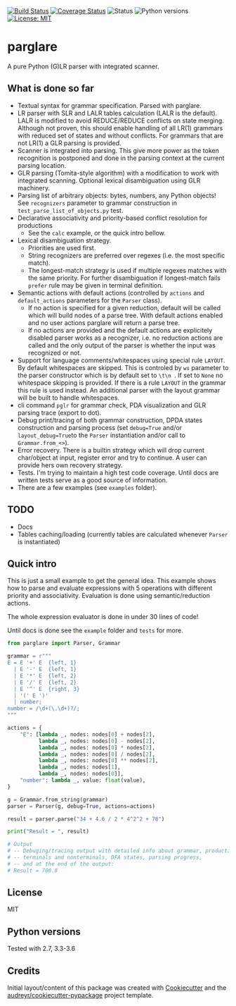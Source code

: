 [![Build Status](https://travis-ci.org/igordejanovic/parglare.svg?branch=master)](https://travis-ci.org/igordejanovic/parglare)
[![Coverage Status](https://coveralls.io/repos/github/igordejanovic/parglare/badge.svg?branch=master)](https://coveralls.io/github/igordejanovic/parglare?branch=master)
![Status](https://img.shields.io/pypi/status/parglare.svg)
![Python versions](https://img.shields.io/pypi/pyversions/parglare.svg)
[![License: MIT](https://img.shields.io/badge/License-MIT-yellow.svg)](https://opensource.org/licenses/MIT)

# parglare

A pure Python (G)LR parser with integrated scanner.


## What is done so far

- Textual syntax for grammar specification. Parsed with parglare.
- LR parser with SLR and LALR tables calculation (LALR is the default). LALR is
  modified to avoid REDUCE/REDUCE conflicts on state merging. Although not
  proven, this should enable handling of all LR(1) grammars with reduced set of
  states and without conflicts. For grammars that are not LR(1) a GLR parsing is
  provided.
- Scanner is integrated into parsing. This give more power as the token
  recognition is postponed and done in the parsing context at the current
  parsing location.
- GLR parsing (Tomita-style algorithm) with a modification to work with
  integrated scanning. Optional lexical disambiguation using GLR machinery.
- Parsing list of arbitrary objects: bytes, numbers, any Python objects!
  See `recognizers` parameter to grammar construction in
  `test_parse_list_of_objects.py` test.
- Declarative associativity and priority-based conflict resolution for productions
  - See the `calc` example, or the quick intro bellow.
- Lexical disambiguation strategy.
  - Priorities are used first.
  - String recognizers are preferred over regexes (i.e. the most specific match).
  - The longest-match strategy is used if multiple regexes matches with the same
    priority. For further disambiguation if longest-match fails `prefer` rule
    may be given in terminal definition.
- Semantic actions with default actions (controlled by `actions` and
  `default_actions` parameters for the `Parser` class).
  - If no action is specified for a given reduction, default will be called
    which will build nodes of a parse tree. With default actions enabled and no
    user actions parglare will return a parse tree.
  - If no actions are provided and the default actions are explicitely disabled
    parser works as a recognizer, i.e. no reduction actions are called and the
    only output of the parser is whether the input was recognized or not.
- Support for language comments/whitespaces using special rule `LAYOUT`. By
  default whitespaces are skipped. This is controled by `ws` parameter to the
  parser constructor which is by default set to `\t\n `. If set to `None` no
  whitespace skipping is provided. If there is a rule `LAYOUT` in the grammar
  this rule is used instead. An additional parser with the layout grammar will
  be built to handle whitespaces.
- cli command `pglr` for grammar check, PDA visualization and GLR parsing trace
  (export to dot).
- Debug print/tracing of both grammar construction, DPDA states construction and
  parsing process (set `debug=True` and/or `layout_debug=True`to the
  `Parser` instantiation and/or call to `Grammar.from_<>`).
- Error recovery. There is a builtin strategy which will drop current
  char/object at input, register error and try to continue. A user can provide
  hers own recovery strategy.
- Tests. I'm trying to maintain a high test code coverage. Until docs are written
  tests serve as a good source of information.
- There are a few examples (see `examples` folder).

## TODO

- Docs
- Tables caching/loading (currently tables are calculated whenever `Parser` is
  instantiated)

## Quick intro

This is just a small example to get the general idea. This example shows how to
parse and evaluate expressions with 5 operations with different priority and
associativity. Evaluation is done using semantic/reduction actions.

The whole expression evaluator is done in under 30 lines of code!

Until docs is done see the `example` folder and `tests` for more.


```python
from parglare import Parser, Grammar

grammar = r"""
E = E '+' E  {left, 1}
  | E '-' E  {left, 1}
  | E '*' E  {left, 2}
  | E '/' E  {left, 2}
  | E '^' E  {right, 3}
  | '(' E ')'
  | number;
number = /\d+(\.\d+)?/;
"""

actions = {
    "E": [lambda _, nodes: nodes[0] + nodes[2],
          lambda _, nodes: nodes[0] - nodes[2],
          lambda _, nodes: nodes[0] * nodes[2],
          lambda _, nodes: nodes[0] / nodes[2],
          lambda _, nodes: nodes[0] ** nodes[2],
          lambda _, nodes: nodes[1],
          lambda _, nodes: nodes[0]],
    "number": lambda _, value: float(value),
}

g = Grammar.from_string(grammar)
parser = Parser(g, debug=True, actions=actions)

result = parser.parse("34 + 4.6 / 2 * 4^2^2 + 78")

print("Result = ", result)

# Output
# -- Debuging/tracing output with detailed info about grammar, productions,
# -- terminals and nonterminals, DFA states, parsing progress,
# -- and at the end of the output:
# Result = 700.8
```

## License

MIT

## Python versions

Tested with 2.7, 3.3-3.6

## Credits

Initial layout/content of this package was created with [Cookiecutter](https://github.com/audreyr/cookiecutter) and the [audreyr/cookiecutter-pypackage](https://github.com/audreyr/cookiecutter-pypackage) project template.
